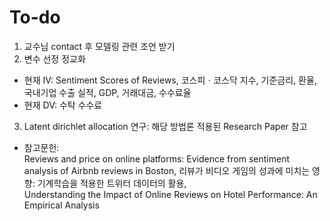# To-do
1. 교수님 contact 후 모델링 관련 조언 받기  
2. 변수 선정 정교화  
* 현재 IV: Sentiment Scores of Reviews, 코스피ㆍ코스닥 지수, 기준금리, 환율, 국내기업 수출 실적, GDP, 거래대금, 수수료율  
* 현재 DV: 수탁 수수료
3. Latent dirichlet allocation 연구: 해당 방법론 적용된 Research Paper 참고



* 참고문헌:  
Reviews and price on online platforms: Evidence from sentiment analysis of Airbnb reviews in Boston, 리뷰가 비디오 게임의 성과에 미치는 영향: 기계학습을 적용한 트위터 데이터의 활용,  
Understanding the Impact of Online Reviews on Hotel Performance: An Empirical Analysis